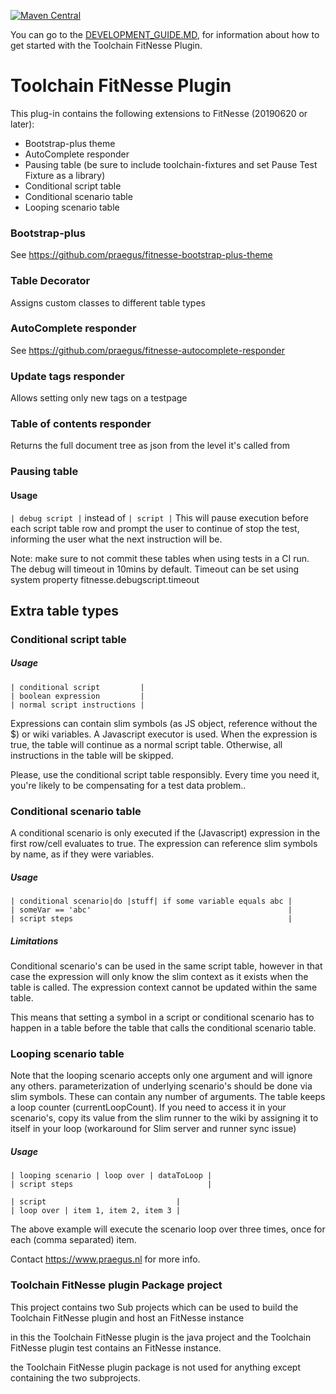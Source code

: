 [![Maven Central](https://img.shields.io/maven-central/v/nl.praegus/toolchain-fitnesse-plugin.svg?maxAge=21600)](https://mvnrepository.com/artifact/nl.praegus/toolchain-fitnesse-plugin)

You can go to the [DEVELOPMENT_GUIDE.MD](./DEVELOPMENT_GUIDE.MD), for information about how to get started with the Toolchain FitNesse Plugin.

# Toolchain FitNesse Plugin

This plug-in contains the following extensions to FitNesse (20190620 or later):
 * Bootstrap-plus theme
 * AutoComplete responder
 * Pausing table (be sure to include toolchain-fixtures and set Pause Test Fixture as a library)
 * Conditional script table
 * Conditional scenario table
 * Looping scenario table

### Bootstrap-plus
See https://github.com/praegus/fitnesse-bootstrap-plus-theme

### Table Decorator
Assigns custom classes to different table types

### AutoComplete responder
See https://github.com/praegus/fitnesse-autocomplete-responder
### Update tags responder
Allows setting only new tags on a testpage
### Table of contents responder
Returns the full document tree as json from the level it's called from

### Pausing table
#### Usage
`| debug script |` instead of `| script |`
This will pause execution before each script table row and prompt the user to continue of stop the test, informing the user what the next instruction will be.

Note: make sure to not commit these tables when using tests in a CI run. The debug will timeout in 10mins by default. Timeout can be set using system property fitnesse.debugscript.timeout

## Extra table types

### Conditional script table
##### Usage
```
| conditional script         |
| boolean expression         |
| normal script instructions |
```
Expressions can contain slim symbols (as JS object, reference without the $) or wiki variables. A Javascript executor is used.
When the expression is true, the table will continue as a normal script table.
Otherwise, all instructions in the table will be skipped.

Please, use the conditional script table responsibly. Every time you need it, you're likely to be compensating for a test data problem..

### Conditional scenario table
A conditional scenario is only executed if the (Javascript) expression in the first row/cell evaluates to true.
The expression can reference slim symbols by name, as if they were variables.

##### Usage
```
| conditional scenario|do |stuff| if some variable equals abc |
| someVar == 'abc'                                            |
| script steps                                                |
```
##### Limitations

Conditional scenario's can be used in the same script table, however in that case the expression will only know the slim context as it exists when the table is called.
The expression context cannot be updated within the same table.

This means that setting a symbol in a script or conditional scenario has to happen in a table before the table that calls the conditional scenario table.

### Looping scenario table

Note that the looping scenario accepts only one argument and will ignore any others. parameterization of underlying scenario's should be done via slim symbols. These can contain any number of arguments.
The table keeps a loop counter (currentLoopCount). If you need to access it in your scenario's, copy its value from the slim runner to the wiki by assigning it to itself in your loop (workaround for Slim server and runner sync issue)

##### Usage
```
| looping scenario | loop over | dataToLoop |
| script steps                              |

| script                             |
| loop over | item 1, item 2, item 3 |
```
The above example will execute the scenario loop over three times, once for each (comma separated) item.

Contact https://www.praegus.nl for more info.

### Toolchain FitNesse plugin Package project	
This project contains two Sub projects which can be used to build the Toolchain FitNesse plugin and host an FitNesse instance	

in this the Toolchain FitNesse plugin is the java project and the Toolchain FitNesse plugin test contains an FitNesse instance.	

the Toolchain FitNesse plugin package is not used for anything except containing the two subprojects.